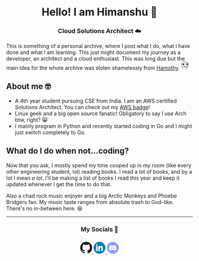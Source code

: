 <div align="center">
<h1 align=center">Hello! I am Himanshu 👋️</h1>
<h3>Cloud Solutions Architect ☁️</h3>
</div>

This is something of a personal archive, where I post what I do, what I have done and what I am learning. This just might document my journey as a developer, an architect and a cloud enthusiast. This was long due but the main idea for the whole archive was stolen shamelessly from [Hamothy](https://github.com/sgoudham). <img src="images/keksmile.webp" width="20px">

## About me 🤓️
- A 4th year student pursuing CSE from India. I am an AWS certified Solutions Architect. You can check out my [AWS badge](https://www.credly.com/badges/e1d7f299-977a-4b6f-a94c-992ce725f5c1/public_url)!
- Linux geek and a big open source fanatic! Obligatory to say I use Arch btw, right? 😸
- I mainly program in Python and recently started coding in Go and I might just switch completely to Go. 

## What do I do when not...coding?
Now that you ask, I mostly spend my time cooped up in my room (like every other engineering student, lol) reading books. I read a lot of books, and by a lot I mean _a lot_. I'll be making a list of books I read this year and keep it updated whenever I get the time to do that. 

Also a chad rock music enjoyer and a big Arctic Monkeys and Phoebe Bridgers fan. My music taste ranges from absolute trash to God-like. There's no in-between here. 😆

- - - - 

<div align="center">
<h3>My Socials 📱</h3>
</div>
<div style="text-align: center; padding-top: 8px">
    <a style-="padding-left: 4px; padding-right: 4px" href="https://github.com/ghostx31"><img src="images/github.png">
    <a style-="padding-left: 4px; padding-right: 4px" href="https://https://www.linkedin.com/in/himanshu-gaikwad/"><img src="images/linkedin.png">
    <a style-="padding-left: 4px; padding-right: 4px" href="https://discord.com/users/680274737561206789"><img src="images/discord.png">
</div>